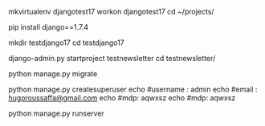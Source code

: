 mkvirtualenv djangotest17
workon djangotest17
cd ~/projects/


pip install django==1.7.4

mkdir testdjango17
cd testdjango17



django-admin.py startproject testnewsletter
cd testnewsletter/

python manage.py migrate

python manage.py createsuperuser
echo #username : 
admin
echo #email : 
hugoroussaffa@gmail.com
echo #mdp: 
aqwxsz
echo #mdp: 
aqwxsz

python manage.py runserver

